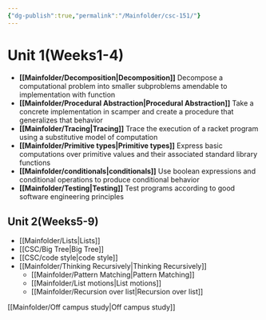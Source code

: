 ```yaml
---
{"dg-publish":true,"permalink":"/Mainfolder/csc-151/"}
---
```


# Unit 1(Weeks1-4)
- **[[Mainfolder/Decomposition\|Decomposition]]** Decompose a computational problem into smaller subproblems amendable to implementation with function
- **[[Mainfolder/Procedural Abstraction\|Procedural Abstraction]]** Take a concrete implementation in scamper and create a procedure that generalizes that behavior
- **[[Mainfolder/Tracing\|Tracing]]** Trace the execution of a racket program using a substitutive model of computation
- **[[Mainfolder/Primitive types\|Primitive types]]** Express basic computations over primitive values and their associated standard library functions
- **[[Mainfolder/conditionals\|conditionals]]** Use boolean expressions and conditional operations to produce conditional behavior
- **[[Mainfolder/Testing\|Testing]]** Test programs according to good software engineering principles
## Unit 2(Weeks5-9)
- [[Mainfolder/Lists\|Lists]]
- [[CSC/Big Tree\|Big Tree]]
- [[CSC/code style\|code style]]
- [[Mainfolder/Thinking Recursively\|Thinking Recursively]]
	- [[Mainfolder/Pattern Matching\|Pattern Matching]]
	- [[Mainfolder/List motions\|List motions]]
	- [[Mainfolder/Recursion over list\|Recursion over list]]




[[Mainfolder/Off campus study\|Off campus study]]
